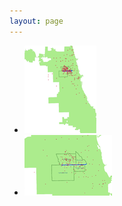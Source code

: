 ```yaml
---
layout: page
---
```


* [![citywide zoom](/img/fbt-members-2009-map-citywide-thumb.png)](/img/fbt-members-2009-map-citywide.png)
* [![neighborhood zoom](/img/fbt-members-2009-map-neighborhood-thumb.png)](/img/fbt-members-2009-map-neighborhood.png)

